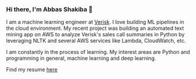 ### Hi there, I'm Abbas Shakiba 👋
I am a machine learning engineer at [Verisk](https://verisk.com). I love building ML pipelines in the cloud environment. My recent project was building an automated text mining app on AWS to analyze Verisk's sales call summaries in Python by leveraging NLTK and several AWS services like Lambda, CloudWatch, etc.

I am constantly in the process of learning. My interest areas are Python and programming in general, machine learning and deep learning.

Find my resume [here](abbas_shakiba_cv_github.pdf)

<!--
**abshakiba/abshakiba** is a ✨ _special_ ✨ repository because its `README.md` (this file) appears on your GitHub profile.

Here are some ideas to get you started:

- 🔭 I’m currently working on ...
- 🌱 I’m currently learning ...
- 👯 I’m looking to collaborate on ...
- 🤔 I’m looking for help with ...
- 💬 Ask me about ...
- 📫 How to reach me: ...
- 😄 Pronouns: ...
- ⚡ Fun fact: ...
-->
